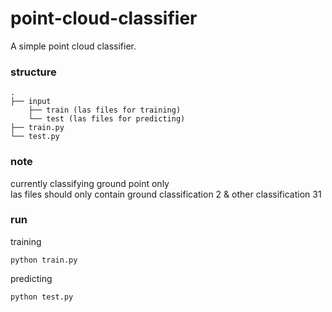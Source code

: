 # point-cloud-classifier
A simple point cloud classifier.

### structure
    .
    ├── input
        ├── train (las files for training)
        └── test (las files for predicting)
    ├── train.py
    └── test.py

### note
currently classifying ground point only <br>
las files should only contain ground classification 2 & other classification 31

### run
training
```
python train.py
```
predicting
```
python test.py
```
